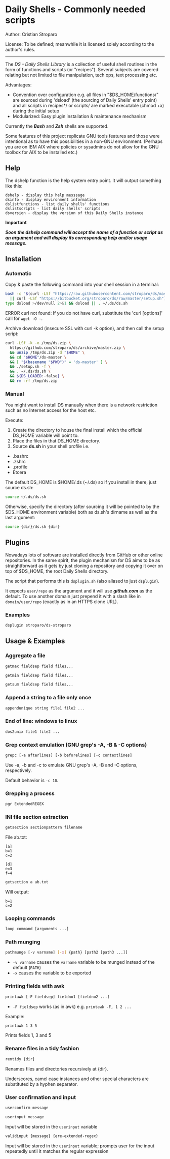 Daily Shells - Commonly needed scripts
======================================

Author: Cristian Stroparo

License: To be defined; meanwhile it is licensed solely according to the author's rules.

---

The _DS - Daily Shells Library_ is a collection of useful shell routines in the form of functions and scripts (or "recipes"). Several subjects are covered relating but not limited to file manipulation, tech ops, text processing etc.

Advantages:

* Convention over configuration e.g. all files in "$DS_HOME/functions/" are sourced during 'dsload' (the sourcing of Daily Shells' entry point) and all scripts in recipes*/ or scripts/ are marked executable (chmod +x) during the initial setup
* Modularized: Easy plugin installation & maintenance mechanism

Currently the ___Bash___ and ___Zsh___ shells are supported.

Some features of this project replicate GNU tools features and those were intentional as to have this possibilities in a non-GNU environment. (Perhaps you are on IBM AIX where policies or sysadmins do not allow for the GNU toolbox for AIX to be installed etc.)

Help
----

The dshelp function is the help system entry point. It will output something like this:

```
dshelp - display this help messsage
dsinfo - display environment information
dslistfunctions - list daily shells' functions
dslistscripts - list daily shells' scripts
dsversion - display the version of this Daily Shells instance
```

__Important__

___Soon the dshelp command will accept the name of a function or script as an argument and will display its corresponding help and/or usage message.___

Installation
------------

### Automatic

Copy & paste the following command into your shell session in a terminal:

```bash
bash -c "$(curl -LSf "https://raw.githubusercontent.com/stroparo/ds/master/setup.sh" \
  || curl -LSf "https://bitbucket.org/stroparo/ds/raw/master/setup.sh")"
type dsload >/dev/null 2>&1 && dsload || . ~/.ds/ds.sh
```

ERROR curl not found: If you do not have curl, substitute the 'curl [options]' call for ```wget -O -```.

Archive download (insecure SSL with curl -k option), and then call the setup script:

```bash
curl -LSf -k -o /tmp/ds.zip \
  https://github.com/stroparo/ds/archive/master.zip \
  && unzip /tmp/ds.zip -d "$HOME" \
  && cd "$HOME"/ds-master \
  && [ "$(basename "$PWD")" = 'ds-master' ] \
  && ./setup.sh -f \
  && . ~/.ds/ds.sh \
  && ${DS_LOADED:-false} \
  && rm -rf /tmp/ds.zip
```

### Manual

You might want to install DS manually when there is a network restriction such as no Internet access for the host etc.

Execute:

1. Create the directory to house the final install which the official DS_HOME variable will point to.
2. Place the files in that DS_HOME directory.
3. Source **ds.sh** in your shell profile i.e.

* .bashrc
* .zshrc
* .profile
* Etcera

The default DS_HOME is $HOME/.ds (~/.ds) so if you install in there, just source ds.sh:

```bash
source ~/.ds/ds.sh
```

Otherwise, specify the directory (after sourcing it will be pointed to by the $DS_HOME environment variable) both as ds.sh's dirname as well as the last argument:

```bash
source {dir}/ds.sh {dir}
```

Plugins
-------

Nowadays lots of software are installed directly from GitHub or other online repositories. In the same spirit, the plugin mechanism for DS aims to be as straightforward as it gets by just cloning a repository and copying it over on top of $DS_HOME, the root Daily Shells directory.

The script that performs this is ```dsplugin.sh``` (also aliased to just ```dsplugin```).

It expects ```user/repo``` as the argument and it will use ___github.com___ as the default. To use another domain just prepend it with a slash like in ```domain/user/repo``` (exactly as in an HTTPS clone URL).

### Examples

```bash
dsplugin stroparo/ds-stroparo
```

Usage & Examples
----------------

### Aggregate a file

```bash
getmax fieldsep field files...
```

```bash
getmin fieldsep field files...
```

```bash
getsum fieldsep field files...
```

### Append a string to a file only once

```bash
appendunique string file1 file2 ...
```

### End of line: windows to linux

```bash
dos2unix file1 file2 ...
```

### Grep context emulation (GNU grep's -A, -B & -C options)

```bash
grepc [-a afterlines] [-b beforelines] [-c contextlines]
```

Use -a, -b and -c to emulate GNU grep's -A, -B and -C options, respectively.

Default behavior is ```-c 10```.

### Grepping a process

```bash
pgr ExtendedREGEX
```

### INI file section extraction

```bash
getsection sectionpattern filename
```

File ab.txt:

```
[a]
b=1
c=2

[d]
e=3
f=4
```

```bash
getsection a ab.txt
```

Will output:

```
b=1
c=2
```

### Looping commands

```bash
loop command [arguments ...]
```

### Path munging

```bash
pathmunge [-v varname] [-x] {path} [path2 [path3 ...]]
```

* ```-v varname``` causes the ```varname``` variable to be munged instead of the default (```PATH```)
* ```-x``` causes the variable to be exported

### Printing fields with awk

```bash
printawk [-F fieldsep] fieldno1 [fieldno2 ...]
```

* ```-F fieldsep``` works (as in awk) e.g. ```printawk -F, 1 2 ...```

Example:

```bash
printawk 1 3 5
```

Prints fields 1, 3 and 5

### Rename files in a tidy fashion

```bash
rentidy {dir}
```

Renames files and directories recursively at {dir}.

Underscores, camel case instances and other special characters are substituted by a hyphen separator.

### User confirmation and input

```bash
userconfirm message
```

```bash
userinput message
```

Input will be stored in the ```userinput``` variable

```bash
validinput {message} {ere-extended-regex}
```

Input will be stored in the ```userinput``` variable; prompts user for the input repeatedly until it matches the regular expression

